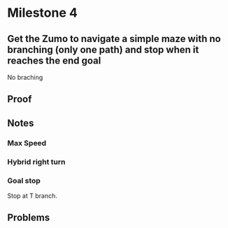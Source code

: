 # Milestone 4
## Get the Zumo to navigate a simple maze with no branching (only one path) and stop when it reaches the end goal
No braching

## Proof


## Notes
### Max Speed

### Hybrid right turn

### Goal stop
Stop at T branch.

## Problems

